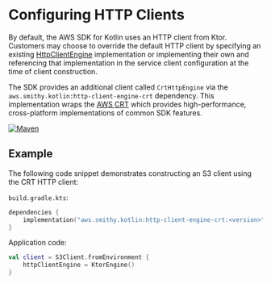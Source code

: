 # Configuring HTTP Clients

By default, the AWS SDK for Kotlin uses an HTTP client from Ktor. Customers may choose to override the default HTTP
client by specifying an existing
[HttpClientEngine](https://github.com/awslabs/smithy-kotlin/blob/main/runtime/protocol/http/common/src/aws/smithy/kotlin/runtime/http/engine/HttpClientEngine.kt)
implementation or implementing their own and referencing that implementation in the service client configuration at the
time of client construction.

The SDK provides an additional client called `CrtHttpEngine` via the `aws.smithy.kotlin:http-client-engine-crt`
dependency. This implementation wraps the [AWS CRT](https://docs.aws.amazon.com/sdkref/latest/guide/common-runtime.html)
which provides high-performance, cross-platform implementations of common SDK features.

[![Maven][maven-badge]][maven-url]

[maven-badge]: https://img.shields.io/maven-central/v/aws.smithy.kotlin/http-client-engine-crt.svg?label=Maven
[maven-url]: https://search.maven.org/search?q=g:aws.smithy.kotlin+a:http-client-engine-crt

## Example

The following code snippet demonstrates constructing an S3 client using the CRT HTTP client:

`build.gradle.kts`:
```kotlin
dependencies {
    implementation("aws.smithy.kotlin:http-client-engine-crt:<version>")
}
```

Application code:
```kotlin
val client = S3Client.fromEnvironment {
    httpClientEngine = KtorEngine()
}
```
